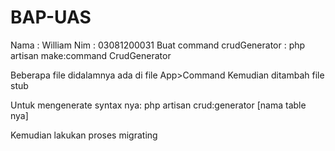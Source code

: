 # BAP-UAS
Nama  : William
Nim   : 03081200031
Buat command crudGenerator :
php artisan make:command CrudGenerator

Beberapa file didalamnya ada di file App>Command
Kemudian ditambah file stub

Untuk mengenerate syntax nya:
php artisan crud:generator [nama table nya]

Kemudian lakukan proses migrating
